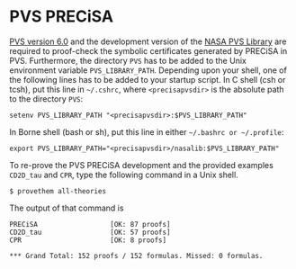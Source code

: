 PVS PRECiSA 
==

[PVS version 6.0](http://pvs.csl.sri.com) and the development version
of the [NASA PVS Library](https://github.com/nasa/pvslib) are required
to proof-check the symbolic certificates generated by PRECiSA in
PVS. Furthermore, the directory
`PVS` has to be added to the Unix environment variable
`PVS_LIBRARY_PATH`.  Depending upon your shell, one of the following lines
has to be added to your startup script.  In C shell (csh or tcsh), put this line in
`~/.cshrc`, where `<precisapvsdir>` is the absolute path to the
directory `PVS`:

~~~
setenv PVS_LIBRARY_PATH "<precisapvsdir>:$PVS_LIBRARY_PATH"
~~~

In Borne shell (bash or sh), put this line in either `~/.bashrc or ~/.profile`:

~~~
export PVS_LIBRARY_PATH="<precisapvsdir>/nasalib:$PVS_LIBRARY_PATH"
~~~

To re-prove the PVS PRECiSA development and the provided examples `CD2D_tau`
and `CPR`, type the following command in a Unix shell.

```
$ provethem all-theories
```

The output of that command is

```
PRECiSA                  [OK: 87 proofs]
CD2D_tau                 [OK: 57 proofs]
CPR                      [OK: 8 proofs]

*** Grand Total: 152 proofs / 152 formulas. Missed: 0 formulas.
```
